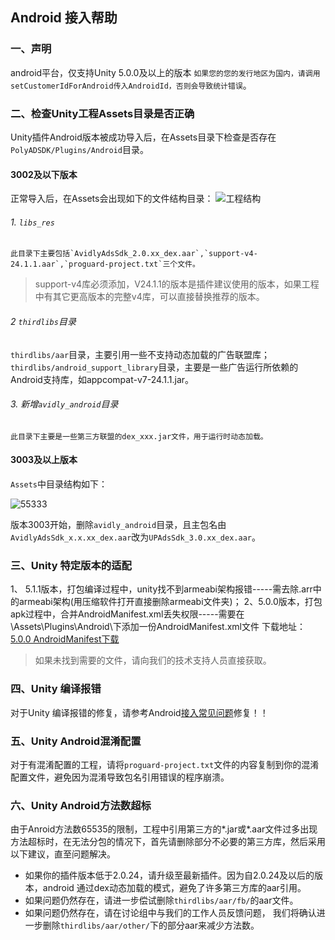## Android 接入帮助
### 一、声明
android平台，仅支持Unity 5.0.0及以上的版本
`如果您的您的发行地区为国内，请调用setCustomerIdForAndroid传入AndroidId，否则会导致统计错误`。
### 二、检查Unity工程Assets目录是否正确
Unity插件Android版本被成功导入后，在Assets目录下检查是否存在`PolyADSDK/Plugins/Android`目录。


#### 3002及以下版本
正常导入后，在Assets会出现如下的文件结构目录：
![工程结构](http://docc.upltv.com/uploads/201804/5acc569aeb642_5acc569a.png "工程结构")

###### 1. `libs_res`
	此目录下主要包括`AvidlyAdsSdk_2.0.xx_dex.aar`,`support-v4-24.1.1.aar`,`proguard-project.txt`三个文件。
> 	support-v4库必须添加，V24.1.1的版本是插件建议使用的版本，如果工程中有其它更高版本的完整v4库，可以直接替换推荐的版本。

###### 2 `thirdlibs`目录
`thirdlibs/aar`目录，主要引用一些不支持动态加载的广告联盟库；`thirdlibs/android_support_library`目录，主要是一些广告运行所依赖的Android支持库，如appcompat-v7-24.1.1.jar。

###### 3. 新增`avidly_android`目录
	此目录下主要是一些第三方联盟的dex_xxx.jar文件，用于运行时动态加载。


#### 3003及以上版本
`Assets`中目录结构如下：

![55333](http://docc.upltv.com/uploads/201805/5b026a7687a70_5b026a76.jpeg "55333")

版本3003开始，删除`avidly_android`目录，且主包名由`AvidlyAdsSdk_x.x.xx_dex.aar`改为`UPAdsSdk_3.0.xx_dex.aar`。


### 三、Unity 特定版本的适配
1、 5.1.1版本，打包编译过程中，unity找不到armeabi架构报错-----需去除.arr中的armeabi架构(用压缩软件打开直接删除armeabi文件夹)；
2、5.0.0版本，打包apk过程中，合并AndroidManifest.xml丢失权限-----需要在\Assets\Plugins\Android\下添加一份AndroidManifest.xml文件
下载地址： [5.0.0 AndroidManifest下载](http://docc.upltv.com/docs/show/13 "SDK下载页面")
> 如果未找到需要的文件，请向我们的技术支持人员直接获取。

### 四、Unity 编译报错
对于Unity 编译报错的修复，请参考Android[接入常见问题](http://docc.upltv.com/docs/show/61 "常见问题")修复！！

### 五、Unity Android混淆配置
对于有混淆配置的工程，请将`proguard-project.txt`文件的内容复制到你的混淆配置文件，避免因为混淆导致包名引用错误的程序崩溃。

### 六、Unity Android方法数超标
由于Anroid方法数65535的限制，工程中引用第三方的*.jar或*.aar文件过多出现方法超标时，在无法分包的情况下，首先请删除部分不必要的第三方库，然后采用以下建议，直至问题解决。
- 如果你的插件版本低于2.0.24，请升级至最新插件。因为自2.0.24及以后的版本，android 通过dex动态加载的模式，避免了许多第三方库的aar引用。
- 如果问题仍然存在，请进一步偿试删除`thirdlibs/aar/fb/`的aar文件。
- 如果问题仍然存在，请在讨论组中与我们的工作人员反馈问题， 我们将确认进一步删除`thirdlibs/aar/other/`下的部分aar来减少方法数。
